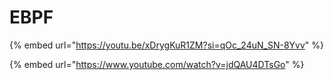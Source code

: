 # EBPF

{% embed url="https://youtu.be/xDrygKuR1ZM?si=qOc_24uN_SN-8Yvv" %}

{% embed url="https://www.youtube.com/watch?v=jdQAU4DTsGo" %}

